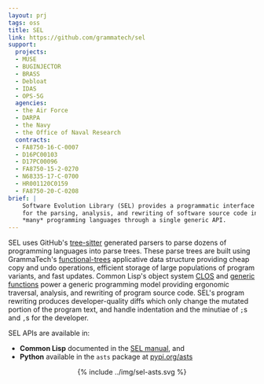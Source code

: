 ```yaml
---
layout: prj
tags: oss
title: SEL
link: https://github.com/grammatech/sel
support:
  projects:
  - MUSE
  - BUGINJECTOR
  - BRASS
  - Debloat
  - IDAS
  - OPS-5G
  agencies:
  - the Air Force
  - DARPA
  - the Navy
  - the Office of Naval Research
  contracts:
  - FA8750-16-C-0007
  - D16PC00103
  - D17PC00096
  - FA8750-15-2-0270
  - N68335-17-C-0700
  - HR001120C0159
  - FA8750-20-C-0208
brief: |
    Software Evolution Library (SEL) provides a programmatic interface
    for the parsing, analysis, and rewriting of software source code in
    *many* programming languages through a single generic API.
---
```


SEL uses GitHub's [tree-sitter][] generated parsers to parse dozens of
programming languages into parse trees.  These parse trees are built
using GrammaTech's [functional-trees][] applicative data structure
providing cheap copy and undo operations, efficient storage of large
populations of program variants, and fast updates.  Common Lisp's
object system [CLOS][] and [generic functions][] power a generic
programming model providing ergonomic traversal, analysis, and
rewriting of program source code.  SEL's program rewriting produces
developer-quality diffs which only change the mutated portion of the
program text, and handle indentation and the minutiae of `;`s and `,`s
for the developer.

SEL APIs are available in:
- **Common Lisp** documented in the [SEL manual][], and
- **Python** available in the `asts` package at [pypi.org/asts][]

<center class="gt-smaller-on-small">
  {% include ../img/sel-asts.svg %}
</center>


[tree-sitter]: https://tree-sitter.github.io/tree-sitter/
[functional-trees]: https://github.com/grammatech/functional-trees
[CLOS]: https://lispcookbook.github.io/cl-cookbook/clos.html
[generic functions]: https://gigamonkeys.com/book/object-reorientation-generic-functions.html
[SEL manual]: https://grammatech.github.io/sel
[pypi.org/asts]: https://pypi.org/project/asts/
